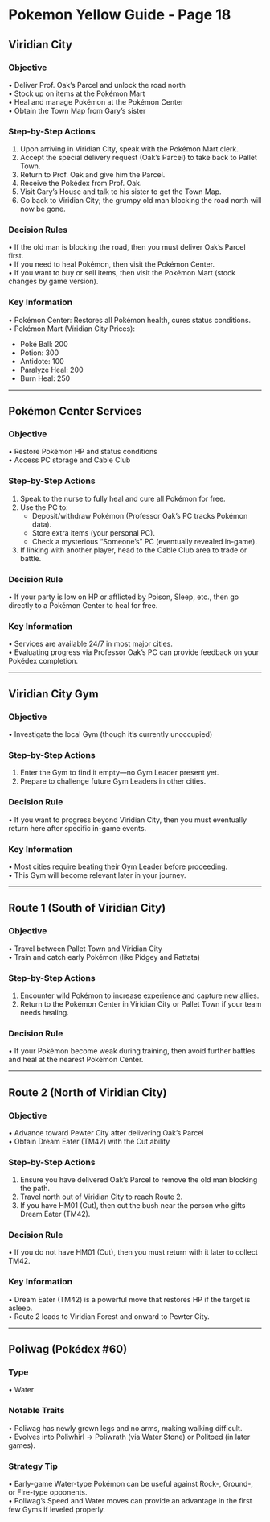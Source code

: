 # Pokemon Yellow Guide - Page 18

## Viridian City

### Objective
• Deliver Prof. Oak’s Parcel and unlock the road north  
• Stock up on items at the Pokémon Mart  
• Heal and manage Pokémon at the Pokémon Center  
• Obtain the Town Map from Gary’s sister  

### Step-by-Step Actions

1. Upon arriving in Viridian City, speak with the Pokémon Mart clerk.  
2. Accept the special delivery request (Oak’s Parcel) to take back to Pallet Town.  
3. Return to Prof. Oak and give him the Parcel.  
4. Receive the Pokédex from Prof. Oak.  
5. Visit Gary’s House and talk to his sister to get the Town Map.  
6. Go back to Viridian City; the grumpy old man blocking the road north will now be gone.  

### Decision Rules
• If the old man is blocking the road, then you must deliver Oak’s Parcel first.  
• If you need to heal Pokémon, then visit the Pokémon Center.  
• If you want to buy or sell items, then visit the Pokémon Mart (stock changes by game version).  

### Key Information
• Pokémon Center: Restores all Pokémon health, cures status conditions.  
• Pokémon Mart (Viridian City Prices):  
  - Poké Ball: 200  
  - Potion: 300  
  - Antidote: 100  
  - Paralyze Heal: 200  
  - Burn Heal: 250  

---

## Pokémon Center Services

### Objective
• Restore Pokémon HP and status conditions  
• Access PC storage and Cable Club  

### Step-by-Step Actions
1. Speak to the nurse to fully heal and cure all Pokémon for free.  
2. Use the PC to:  
   - Deposit/withdraw Pokémon (Professor Oak’s PC tracks Pokémon data).  
   - Store extra items (your personal PC).  
   - Check a mysterious “Someone’s” PC (eventually revealed in-game).  
3. If linking with another player, head to the Cable Club area to trade or battle.  

### Decision Rule
• If your party is low on HP or afflicted by Poison, Sleep, etc., then go directly to a Pokémon Center to heal for free.  

### Key Information
• Services are available 24/7 in most major cities.  
• Evaluating progress via Professor Oak’s PC can provide feedback on your Pokédex completion.

---

## Viridian City Gym

### Objective
• Investigate the local Gym (though it’s currently unoccupied)  

### Step-by-Step Actions
1. Enter the Gym to find it empty—no Gym Leader present yet.  
2. Prepare to challenge future Gym Leaders in other cities.  

### Decision Rule
• If you want to progress beyond Viridian City, then you must eventually return here after specific in-game events.  

### Key Information
• Most cities require beating their Gym Leader before proceeding.  
• This Gym will become relevant later in your journey.

---

## Route 1 (South of Viridian City)

### Objective
• Travel between Pallet Town and Viridian City  
• Train and catch early Pokémon (like Pidgey and Rattata)  

### Step-by-Step Actions
1. Encounter wild Pokémon to increase experience and capture new allies.  
2. Return to the Pokémon Center in Viridian City or Pallet Town if your team needs healing.  

### Decision Rule
• If your Pokémon become weak during training, then avoid further battles and heal at the nearest Pokémon Center.

---

## Route 2 (North of Viridian City)

### Objective
• Advance toward Pewter City after delivering Oak’s Parcel  
• Obtain Dream Eater (TM42) with the Cut ability  

### Step-by-Step Actions
1. Ensure you have delivered Oak’s Parcel to remove the old man blocking the path.  
2. Travel north out of Viridian City to reach Route 2.  
3. If you have HM01 (Cut), then cut the bush near the person who gifts Dream Eater (TM42).  

### Decision Rule
• If you do not have HM01 (Cut), then you must return with it later to collect TM42.  

### Key Information
• Dream Eater (TM42) is a powerful move that restores HP if the target is asleep.  
• Route 2 leads to Viridian Forest and onward to Pewter City.

---

## Poliwag (Pokédex #60)

### Type
• Water  

### Notable Traits
• Poliwag has newly grown legs and no arms, making walking difficult.  
• Evolves into Poliwhirl → Poliwrath (via Water Stone) or Politoed (in later games).  

### Strategy Tip
• Early-game Water-type Pokémon can be useful against Rock-, Ground-, or Fire-type opponents.  
• Poliwag’s Speed and Water moves can provide an advantage in the first few Gyms if leveled properly.
